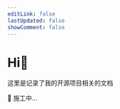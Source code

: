 ```yaml
---
editLink: false
lastUpdated: false
showComment: false
---
```



# Hi👋

这里是记录了我的开源项目相关的文档

🚧 施工中...

